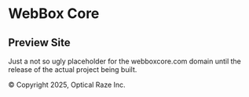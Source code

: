 # WebBox Core
## Preview Site

Just a not so ugly placeholder for the webboxcore.com domain until the release of the actual project being built.

© Copyright 2025, Optical Raze Inc.